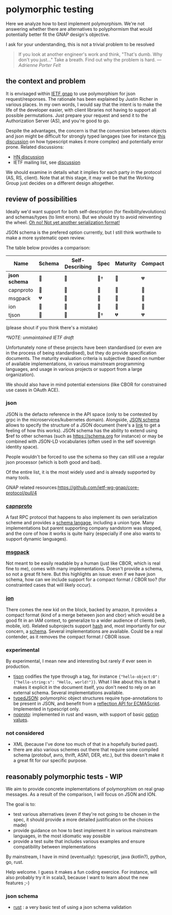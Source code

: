 # polymorphic testing 
Here we analyze how to best implement polymorphism. We're not answering whether there are alternatives to polyphormism that would potentially better fit the GNAP design's objective. 

I ask for your understanding, this is not a trivial problem to be resolved

> If you look at another engineer's work and think, "That's dumb. Why don't you just..." Take a breath. Find out why the problem is hard. _—Adrienne Porter Felt_

## the context and problem
It is envisaged within [IETF gnap](https://tools.ietf.org/id/draft-ietf-gnap-core-protocol-00.html) to use polymorphism for json request/responses.
The rationale has been explained by Justin Richer in various places. In my own words, I would say that the intent is to make the life of the developer easier, with client libraries not having to support all possible permutations. Just prepare your request and send it to the Authorization Server (AS), and you're good to go. 

Despite the advantages, the concern is that the conversion between objects and json might be difficult for strongly typed langages (see for instance [this discussion](https://medium.com/@aems/one-mans-struggle-with-typescript-class-serialization-478d4bbb5826) on how typescript makes it more complex) and potentially error prone.
Related discussions: 
- [HN discussion](https://news.ycombinator.com/item?id=24855750)
- IETF mailing list, see [discussion](https://mailarchive.ietf.org/arch/msg/txauth/0RRynhG7hwxpE341K-gSZhRXPIo/)

We should examine in details what it implies for each party in the protocol (AS, RS, client).
Note that at this stage, it may well be that the Working Group just decides on a different design altogether.

## review of possibilities

Ideally we'd want support for both self-description (for flexibility/evolutions) and schemas/types (to limit errors). But we should try to avoid reinventing the wheel. [Oh no! Not yet another serialization format!](https://scottlocklin.wordpress.com/2017/04/02/please-stop-writing-new-serialization-protocols/) 

JSON schema is the prefered option currently, but I still think worthwile to make a more systematic open review. 

The table below provides a comparison:

| Name             | Schema          | Self-Describing  | Spec               | Maturity        | Compact         |
|------------------|-----------------|------------------|--------------------|-----------------|-----------------|
| **json schema**  | :green_heart:   | :green_heart:    | :yellow_heart:†    | :green_heart:   | :broken_heart:  |
| capnproto        | :green_heart:   | :green_heart:    | :yellow_heart:     | :yellow_heart:  | :green_heart:   |
| msgpack          | :broken_heart:  | :green_heart:    | :yellow_heart:     | :green_heart:   | :green_heart:   |
| ion              | :green_heart:   | :green_heart:    | :yellow_heart:     | :green_heart:   | :green_heart:   |
| tjson            | :green_heart:   | :green_heart:    | :yellow_heart:†    | :broken_heart:  | :broken_heart:  |
(please shout if you think there's a mistake)

*†NOTE: unmaintained IETF draft*

Unfortunately none of these projects have been standardised (or even are in the process of being standardised), but they do provide specification documents.
The maturity evaluation criteria is subjective (based on number of available implementations, in various mainstream programming languages, and usage in various projects or support from a large organization). 

We should also have in mind potential extensions (like CBOR for constrained use cases in OAuth ACE).

### json
JSON is the defacto reference in the API space (only to be contested by grpc in the microservices/kubernetes domain). Alongside, [JSON schema](https://json-schema.org) allows to specify the structure of a JSON document (here's a [link](https://json-schema.org/understanding-json-schema/reference/object.html#properties) to get a feeling of how this works). 
JSON schema has the ability to extend using $ref to other schemas (such as https://schema.org for instance) or may be combined with JSON-LD vocabularies (often used in the self sovereign identity space). 

People wouldn't be forced to use the schema so they can still use a regular json processor (which is both good and bad).

Of the entire list, it is the most widely used and is already supported by many tools. 

GNAP related resources:https://github.com/ietf-wg-gnap/core-protocol/pull/4

### [capnproto](https://capnproto.org/)
A fast RPC protocol that happens to also implement its own serialization scheme and provides a [schema langage](https://capnproto.org/language.html), including a union type. Many implementations but parent supporting company sandstorm was stopped, and the core of how it works is quite hairy (especially if one also wants to support dynamic languages).

### [msgpack](https://msgpack.org/)
Not meant to be easily readable by a human (just like CBOR, which is real fine to me), comes with many implementations. Doesn't provide a schema, so not a great fit here. 
But this highlights an issue: even if we have json schema, how can we include support for a compact format / CBOR too? (for constrainted cases that will likely occur).

### [ion](http://amzn.github.io/ion-docs/)
There comes the new kid on the block, backed by amazon, it provides a compact format (kind of a merge between json and cbor) which would be a good fit in an IAM context, to generalize to a wider audience of clients (web, mobile, iot). Related subprojects support [hash](https://amzn.github.io/ion-hash/) and, most importantly for our concern, a [schema](https://amzn.github.io/ion-schema/). Several implementations are available. 
Could be a real contender, as it removes the compact format / CBOR issue.

### experimental
By experimental, I mean new and interesting but rarely if ever seen in production. 

- [tjson](http://tjson.org) codifies the type through a tag, for instance `{"hello-object:O": {"hello-string:s": "Hello, world!"}}`. What I like about this is that it makes it explicit in the document itself, you don't need to rely on an external schema. Several implementations available.
- [typedJSON](https://github.com/JohnWeisz/TypedJSON): polymorphic object structures require type-annotations to be present in JSON, and benefit from a [reflection API for ECMAScript](https://github.com/rbuckton/reflect-metadata). Implemented in typescript only.
- [noproto](https://github.com/ClickSimply/NoProto): implemented in rust and wasm, with support of basic [option values](https://docs.rs/no_proto/0.1.2/no_proto/format/index.html#option-scalar).

### not considered
- XML (because I've done too much of that in a hopefully buried past).
- there are also various schemes out there that require some compiled schema (protobuf, avro, thrift, ASN1, DER, etc.), but this doesn't make it a great fit for our specific purpose.

## reasonably polymorphic tests - WIP 
We aim to provide concrete implementations of polymorphism on real gnap messages. As a result of the comparison, I will focus on JSON and ION.

The goal is to:
- test various alternatives (even if they're not going to be chosen in the spec, it should provide a more detailed justification on the choices made)
- provide guidance on how to best implement it in various mainstream languages, in the most idiomatic way possible 
- provide a test suite that includes various examples and ensure compatibility between implementations

By mainstream, I have in mind (eventually): typescript, java (kotlin?), python, go, rust. 

Help welcome. I guess it makes a fun coding exercice. For instance, will also probably try it in scala3, because I want to learn about the new features ;-)

### json schema
- [rust](https://github.com/fimbault/test_gnap_schema) : a very basic test of using a json schema validation
